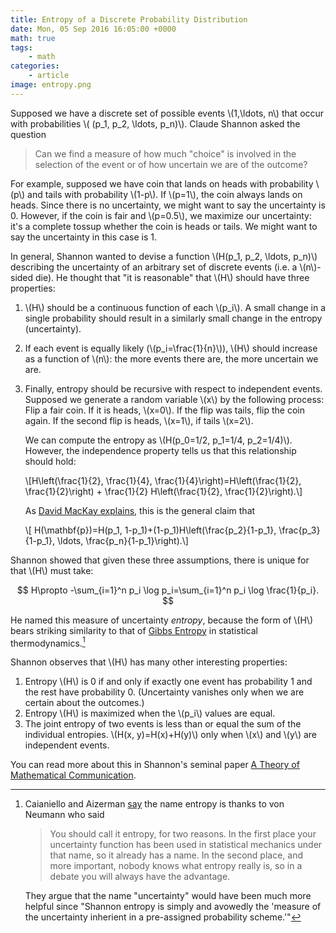 ```yaml
---
title: Entropy of a Discrete Probability Distribution
date: Mon, 05 Sep 2016 16:05:00 +0000
math: true
tags:
    - math
categories: 
    - article
image: entropy.png
---
```


Supposed we have a discrete set of possible events \\(1,\ldots, n\\) that occur with probabilities \\( (p_1, p_2, \ldots, p_n)\\). Claude Shannon asked the question

> Can we find a measure of how much "choice" is involved in the selection of the event or of how uncertain we are of the outcome?

For example, supposed we have coin that lands on heads with probability \\(p\\) and tails with probability \\(1-p\\). If \\(p=1\\), the coin always lands on heads. Since there is no uncertainty, we might want to say the uncertainty is 0. However, if the coin is fair and \\(p=0.5\\), we maximize our uncertainty: it's a complete tossup whether the coin is heads or tails. We might want to say the uncertainty in this case is 1.

In general, Shannon wanted to devise a function \\(H(p_1, p_2, \ldots, p_n)\\) describing the uncertainty of an arbitrary set of discrete events (i.e. a \\(n\\)-sided die). He thought that "it is reasonable" that \\(H\\) should have three properties:

1. \\(H\\) should be a continuous function of each \\(p_i\\). A small change in a single probability should result in a similarly small change in the entropy (uncertainty).
2. If each event is equally likely (\\(p_i=\frac{1}{n}\\)), \\(H\\) should increase as a function of \\(n\\): the more events there are, the more uncertain we are.
3. Finally, entropy should be recursive with respect to independent events. Supposed we generate a random variable \\(x\\) by the following process: Flip a fair coin. If it is heads, \\(x=0\\). If the flip was tails, flip the coin again. If the second flip is heads, \\(x=1\\), if tails \\(x=2\\).

    We can compute the entropy as \\(H(p_0=1/2, p_1=1/4, p_2=1/4)\\). However, the independence property tells us that this relationship should hold:

    \\[H\left(\frac{1}{2}, \frac{1}{4}, \frac{1}{4}\right)=H\left(\frac{1}{2}, \frac{1}{2}\right) + \frac{1}{2} H\left(\frac{1}{2}, \frac{1}{2}\right).\\]

    As [David MacKay explains](http://www.inference.phy.cam.ac.uk/itprnn/book.pdf), this is the general claim that

    \\[ H(\mathbf{p})=H(p_1, 1-p_1)+(1-p_1)H\left(\frac{p_2}{1-p_1}, \frac{p_3}{1-p_1}, \ldots, \frac{p_n}{1-p_1}\right).\\]

Shannon showed that given these three assumptions, there is unique for that \\(H\\) must take:

$$ H\propto -\sum_{i=1}^n p_i \log p_i=\sum_{i=1}^n p_i \log \frac{1}{p_i}. $$

He named this measure of uncertainty _entropy_, because the form of \\(H\\) bears striking similarity to that of [Gibbs Entropy](https://en.wikipedia.org/wiki/Entropy_(statistical_thermodynamics)#Gibbs_Entropy_Formula) in statistical thermodynamics.[^entropy]

Shannon observes that \\(H\\) has many other interesting properties:

1. Entropy \\(H\\) is 0 if and only if exactly one event has probability 1 and the rest have probability 0. (Uncertainty vanishes only when we are certain about the outcomes.)
2. Entropy \\(H\\) is maximized when the \\(p_i\\) values are equal.
3. The joint entropy of two events is less than or equal the sum of the individual entropies. \\(H(x, y)=H(x)+H(y)\\) only when \\(x\\) and \\(y\\) are independent events.

You can read more about this in Shannon's seminal paper [A Theory of Mathematical Communication](http://ieeexplore.ieee.org/xpl/articleDetails.jsp?reload=true&arnumber=6773024).

[^entropy]: Caianiello and Aizerman [say](https://books.google.com/books?id=ak6qCAAAQBAJ&lpg=PP1&ots=bzAoIDJk1K&dq=Topics%20in%20the%20General%20Theory%20of%20Structures&pg=PA200#v=onepage&q=cross%20entropy&f=false) the name entropy is thanks to von Neumann who said
    > You should call it entropy, for two reasons. In the first place your uncertainty function has been used in statistical mechanics under that name, so it already has a name. In the second place, and more important, nobody knows what entropy really is, so in a debate you will always have the advantage.

    They argue that the name "uncertainty" would have been much more helpful since "Shannon entropy is simply and avowedly the 'measure of the uncertainty inherient in a pre-assigned probability scheme.'"